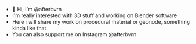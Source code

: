 - 👋 Hi, I’m @afterbvrn
- I'm really interested with 3D stuff and working on Blender software
- Here i will share my work on procedural material or geonode, something kinda like that
- You can also support me on Instagram @afterbvrn

<!---
afterbvrn/afterbvrn is a ✨ special ✨ repository because its `README.md` (this file) appears on your GitHub profile.
You can click the Preview link to take a look at your changes.
--->
